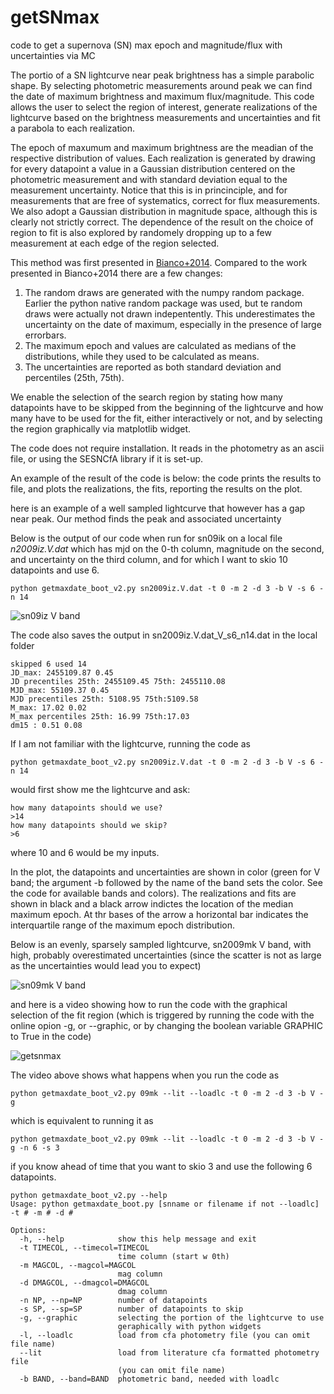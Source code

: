 # getSNmax
code to get a supernova (SN) max epoch and magnitude/flux with uncertainties via MC

The portio of a SN lightcurve near peak brightness has a simple parabolic shape. By selecting photometric measurements around peak we can find the date of maximum brightness and maximum flux/magnitude. This code allows the user to select the region of interest, generate realizations of the lightcurve based on the brightness measurements and uncertainties and fit a parabola to each realization. 

The epoch of maxumum and maximum brightness are the meadian of the respective distribution of values. 
Each realization is generated by drawing for every datapoint a value in a Gaussian distribution centered on the photometric measurement and with standard deviation equal to the measurement uncertainty. Notice that this is in princinciple, and for measurements that are free of systematics, correct for flux measurements. We also adopt a Gaussian distribution in magnitude space, although this is clearly not strictly correct.
The dependence of the result on the choice of region to fit is also explored by randomely dropping up to a few measurement at each edge of the region selected.

This method was first presented in [Bianco+2014](http://adsabs.harvard.edu/abs/2014ApJS..213...19B).
Compared to the work presented in Bianco+2014 there are a few changes:

1. The random draws are generated with the numpy random package. Earlier the python native random package was used, but te random draws were actually not drawn indepentently. This underestimates the uncertainty on the date of maximum, especially in the presence of large errorbars.
2. The maximum epoch and values are calculated as medians of the distributions, while they used to be calculated as means.
3. The uncertainties are reported as both standard deviation and percentiles (25th, 75th).


We enable the selection of the search region by stating how many datapoints have to be skipped from the beginning of the lightcurve and how many have to be used for the fit, either interactively or not, and by selecting the region graphically via matplotlib widget. 

The code does not require installation. It reads in the photometry as an ascii file, or using the SESNCfA library if it is set-up.

An example of the result of the code is below: the code prints the results to file, and plots the realizations, the fits, reporting the results on the plot.

here is an example of a well sampled lightcurve that however has a gap near peak. Our method finds the peak and associated uncertainty

Below is the output of our code when run for sn09ik on a local file *n2009iz.V.dat* which has mjd on the 0-th column, magnitude on the second, and uncertainty on the third column, and for which I want to skio 10 datapoints and use 6. 

```
python getmaxdate_boot_v2.py sn2009iz.V.dat -t 0 -m 2 -d 3 -b V -s 6 -n 14
```

![sn09iz V band](https://user-images.githubusercontent.com/1696902/38223375-7850bbaa-36e2-11e8-95ce-3fa46b775b63.png)

The code also saves the output in sn2009iz.V.dat_V_s6_n14.dat in the local folder

```
skipped 6 used 14
JD_max: 2455109.87 0.45
JD precentiles 25th: 2455109.45 75th: 2455110.08
MJD_max: 55109.37 0.45
MJD precentiles 25th: 5108.95 75th:5109.58
M_max: 17.02 0.02
M_max percentiles 25th: 16.99 75th:17.03
dm15 : 0.51 0.08
```

If I am not familiar with the lightcurve, running the code as 

```
python getmaxdate_boot_v2.py sn2009iz.V.dat -t 0 -m 2 -d 3 -b V -s 6 -n 14
```
would first show me the lightcurve and ask:

```
how many datapoints should we use? 
>14
how many datapoints should we skip? 
>6
```

where 10 and 6 would be my inputs.


In the plot, the datapoints and uncertainties are shown in color (green for V band; the argument -b followed by the name of the band sets the color. See the code for available bands and colors). The realizations and fits are shown in black and a black arrow indictes the location of the median maximum epoch. At thr bases of the arrow a horizontal bar indicates the interquartile range of the maximum epoch distribution.

Below is an evenly, sparsely sampled lightcurve, sn2009mk V band, with high, probably overestimated uncertainties (since the scatter is not as large as the uncertainties would lead you to expect)

![sn09mk V band](https://user-images.githubusercontent.com/1696902/38223379-7a0969b0-36e2-11e8-8857-d1e7237159ff.png)

and here is a video showing how to run the code with the graphical selection of the fit region (which is triggered by running the code with the online opion -g, or --graphic, or by changing the boolean variable GRAPHIC to True in the code)

![getsnmax](https://user-images.githubusercontent.com/1696902/38223315-3d371c3a-36e2-11e8-8784-77c2245bf59d.gif)

The video above shows what happens when you run the code as 

```
python getmaxdate_boot_v2.py 09mk --lit --loadlc -t 0 -m 2 -d 3 -b V -g 
```

which is equivalent to running it as 

```
python getmaxdate_boot_v2.py 09mk --lit --loadlc -t 0 -m 2 -d 3 -b V -g -n 6 -s 3
``` 
if you know ahead of time that you want to skio 3 and use the following 6 datapoints.

```
python getmaxdate_boot_v2.py --help
Usage: python getmaxdate_boot.py [snname or filename if not --loadlc] -t # -m # -d # 

Options:
  -h, --help            show this help message and exit
  -t TIMECOL, --timecol=TIMECOL
                        time column (start w 0th)
  -m MAGCOL, --magcol=MAGCOL
                        mag column
  -d DMAGCOL, --dmagcol=DMAGCOL
                        dmag column
  -n NP, --np=NP        number of datapoints
  -s SP, --sp=SP        number of datapoints to skip
  -g, --graphic         selecting the portion of the lightcurve to use
                        geraphically with python widgets
  -l, --loadlc          load from cfa photometry file (you can omit file name)
  --lit                 load from literature cfa formatted photometry file
                        (you can omit file name)
  -b BAND, --band=BAND  photometric band, needed with loadlc
  ```
